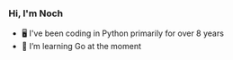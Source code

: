 ### Hi, I'm Noch

- 🖥️ I've been coding in Python primarily for over 8 years
- 🦀 I’m learning Go at the moment
